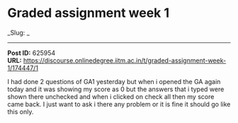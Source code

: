 # Graded assignment week 1
_Slug: _

---
**Post ID:** 625954  
**URL:** https://discourse.onlinedegree.iitm.ac.in/t/graded-assignment-week-1/174447/1  

I had done 2 questions of GA1 yesterday but when i opened the GA again today and it was showing my score as 0 but the answers that i typed were shown there unchecked and when i clicked on check all then my score came back. I just want to ask i there any problem or it is fine it should go like this only.

